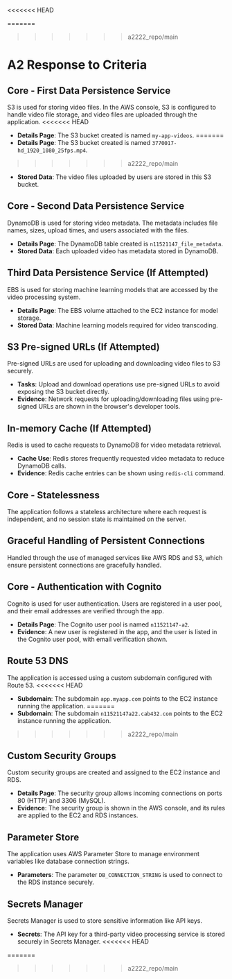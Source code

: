 <<<<<<< HEAD

=======
>>>>>>> a2222_repo/main
# A2 Response to Criteria

## Core - First Data Persistence Service
S3 is used for storing video files. In the AWS console, S3 is configured to handle video file storage, and video files are uploaded through the application.
<<<<<<< HEAD
- **Details Page**: The S3 bucket created is named `my-app-videos`.
=======
- **Details Page**: The S3 bucket created is named `3770017-hd_1920_1080_25fps.mp4`.
>>>>>>> a2222_repo/main
- **Stored Data**: The video files uploaded by users are stored in this S3 bucket.

## Core - Second Data Persistence Service
DynamoDB is used for storing video metadata. The metadata includes file names, sizes, upload times, and users associated with the files.
- **Details Page**: The DynamoDB table created is `n11521147_file_metadata`.
- **Stored Data**: Each uploaded video has metadata stored in DynamoDB.

## Third Data Persistence Service (If Attempted)
EBS is used for storing machine learning models that are accessed by the video processing system.
- **Details Page**: The EBS volume attached to the EC2 instance for model storage.
- **Stored Data**: Machine learning models required for video transcoding.

## S3 Pre-signed URLs (If Attempted)
Pre-signed URLs are used for uploading and downloading video files to S3 securely.
- **Tasks**: Upload and download operations use pre-signed URLs to avoid exposing the S3 bucket directly.
- **Evidence**: Network requests for uploading/downloading files using pre-signed URLs are shown in the browser's developer tools.

## In-memory Cache (If Attempted)
Redis is used to cache requests to DynamoDB for video metadata retrieval.
- **Cache Use**: Redis stores frequently requested video metadata to reduce DynamoDB calls.
- **Evidence**: Redis cache entries can be shown using `redis-cli` command.

## Core - Statelessness
The application follows a stateless architecture where each request is independent, and no session state is maintained on the server.

## Graceful Handling of Persistent Connections
Handled through the use of managed services like AWS RDS and S3, which ensure persistent connections are gracefully handled.

## Core - Authentication with Cognito
Cognito is used for user authentication. Users are registered in a user pool, and their email addresses are verified through the app.
- **Details Page**: The Cognito user pool is named `n11521147-a2`.
- **Evidence**: A new user is registered in the app, and the user is listed in the Cognito user pool, with email verification shown.

## Route 53 DNS
The application is accessed using a custom subdomain configured with Route 53.
<<<<<<< HEAD
- **Subdomain**: The subdomain `app.myapp.com` points to the EC2 instance running the application.
=======
- **Subdomain**: The subdomain `n11521147a22.cab432.com` points to the EC2 instance running the application.
>>>>>>> a2222_repo/main

## Custom Security Groups
Custom security groups are created and assigned to the EC2 instance and RDS.
- **Details Page**: The security group allows incoming connections on ports 80 (HTTP) and 3306 (MySQL).
- **Evidence**: The security group is shown in the AWS console, and its rules are applied to the EC2 and RDS instances.

## Parameter Store
The application uses AWS Parameter Store to manage environment variables like database connection strings.
- **Parameters**: The parameter `DB_CONNECTION_STRING` is used to connect to the RDS instance securely.

## Secrets Manager
Secrets Manager is used to store sensitive information like API keys.
- **Secrets**: The API key for a third-party video processing service is stored securely in Secrets Manager.
<<<<<<< HEAD

=======
>>>>>>> a2222_repo/main
